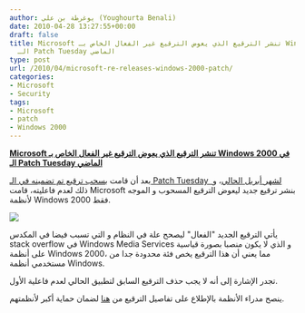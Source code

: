 ```yaml
---
author: يوغرطة بن علي (Youghourta Benali)
date: 2010-04-28 13:27:55+00:00
draft: false
title: Microsoft تنشر الترقيع الذي يعوض الترقيع غير الفعال الخاص بـ Windows 2000 في
  الـ Patch Tuesday الماضي
type: post
url: /2010/04/microsoft-re-releases-windows-2000-patch/
categories:
- Microsoft
- Security
tags:
- Microsoft
- patch
- Windows 2000
---
```


[**Microsoft تنشر الترقيع الذي يعوض الترقيع غير الفعال الخاص بـ Windows 2000 في الـ Patch Tuesday الماضي**](https://www.it-scoop.com/2010/04/Microsoft-Re-releases-Windows-2000-Patch)


بعد أن قامت [بسحب ترقيع تم تضمينه في الـ Patch Tuesday  لشهر أبريل الحالي](../../../../../2010/04/microsoft-pulls-windows-2000-server-patch/)، و ذلك لعدم فاعليته، قامت Microsoft بنشر ترقيع جديد ليعوض الترقيع المسحوب و الموجه لأنظمة Windows 2000 فقط.

[![](https://www.it-scoop.com/wp-content/uploads/2010/04/Patch-tuesday.jpg)
](https://www.it-scoop.com/2010/04/Microsoft-Re-releases-Windows-2000-Patch)

يأتي الترقيع الجديد "الفعال" ليصحح علة في النظام و التي تسبب فيضا في المكدس stack overflow في Windows Media Services و الذي لا يكون منصبا بصورة قياسية على أنظمة Windows 2000، مما يعني أن هذا الترقيع يخص فئة محدودة جدا من مستخدمي أنظمة Windows.

تجدر الإشارة إلى أنه لا يجب حذف الترقيع السابق لتطبيق الحالي لعدم فاعلية الأول.

ينصح مدراء الأنظمة بالإطلاع على تفاصيل الترقيع من [هنا](http://www.microsoft.com/technet/security/Bulletin/MS10-025.mspx) لضمان حماية أكبر لأنظمتهم.
